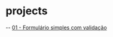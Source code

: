 # projects
--
<a href="https://mateusskv9.github.io/projects/form01/">01 - Formulário simples com validação</a>